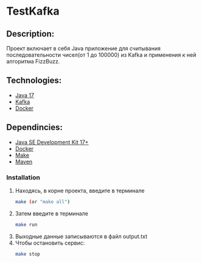 <div align="left">
<h1 align="left">TestKafka</h1>
</div>

## Description:

Проект включает в себя Java приложение для считывания последовательности чисел(от 1 до 100000)
из Kafka и применения к ней алгоритма FizzBuzz.

## Technologies:
* [Java 17](https://www.java.com/en/)
* [Kafka](https://kafka.apache.org/)
* [Docker](https://www.docker.com/)


## Dependincies:
* [Java SE Development Kit 17+](https://www.oracle.com/java/technologies/downloads/archive/)
* [Docker](https://www.docker.com/)
* [Make](https://en.wikipedia.org/wiki/Make_(software))
* [Maven](https://maven.apache.org/)


### Installation
1. Находясь, в корне проекта, введите в терминале
   ```sh
   make (or "make all")
   ```
2. Затем введите в терминале
   ```sh
   make run
   ```
3. Выходные данные записываются в файл output.txt
4. Чтобы остановить сервис:
   ```sh
   make stop
   ```
